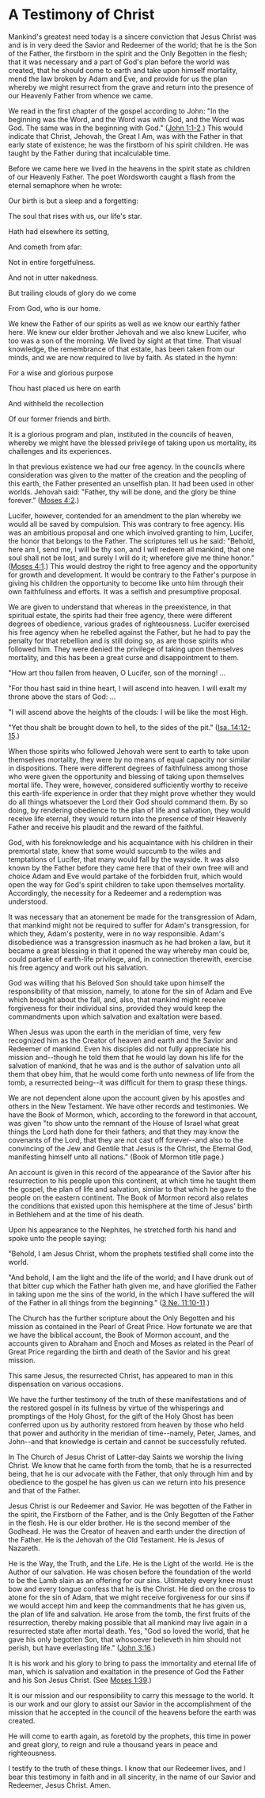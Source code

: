 # A Testimony of Christ

Mankind's greatest need today is a sincere conviction that Jesus Christ was
and is in very deed the Savior and Redeemer of the world; that he is the Son
of the Father, the firstborn in the spirit and the Only Begotten in the flesh;
that it was necessary and a part of God's plan before the world was created,
that he should come to earth and take upon himself mortality, mend the law
broken by Adam and Eve, and provide for us the plan whereby we might resurrect
from the grave and return into the presence of our Heavenly Father from whence
we came.

We read in the first chapter of the gospel according to John: "In the
beginning was the Word, and the Word was with God, and the Word was God. The
same was in the beginning with God." ([John
1:1-2](https://www.lds.org/scriptures/nt/john/1.1-2?lang=eng#0).) This would
indicate that Christ, Jehovah, the Great I Am, was with the Father in that
early state of existence; he was the firstborn of his spirit children. He was
taught by the Father during that incalculable time.

Before we came here we lived in the heavens in the spirit state as children of
our Heavenly Father. The poet Wordsworth caught a flash from the eternal
semaphore when he wrote:

Our birth is but a sleep and a forgetting:

The soul that rises with us, our life's star.

Hath had elsewhere its setting,

And cometh from afar:

Not in entire forgetfulness.

And not in utter nakedness.

But trailing clouds of glory do we come

From God, who is our home.

We knew the Father of our spirits as well as we know our earthly father here.
We knew our elder brother Jehovah and we also knew Lucifer, who too was a son
of the morning. We lived by sight at that time. That visual knowledge, the
remembrance of that estate, has been taken from our minds, and we are now
required to live by faith. As stated in the hymn:

For a wise and glorious purpose

Thou hast placed us here on earth

And withheld the recollection

Of our former friends and birth.

It is a glorious program and plan, instituted in the councils of heaven,
whereby we might have the blessed privilege of taking upon us mortality, its
challenges and its experiences.

In that previous existence we had our free agency. In the councils where
consideration was given to the matter of the creation and the peopling of this
earth, the Father presented an unselfish plan. It had been used in other
worlds. Jehovah said: "Father, thy will be done, and the glory be thine
forever." ([Moses
4:2](https://www.lds.org/scriptures/pgp/moses/4.2?lang=eng#1).)

Lucifer, however, contended for an amendment to the plan whereby we would all
be saved by compulsion. This was contrary to free agency. His was an ambitious
proposal and one which involved granting to him, Lucifer, the honor that
belongs to the Father. The scriptures tell us he said: "Behold, here am I,
send me, I will be thy son, and I will redeem all mankind, that one soul shall
not be lost, and surely I will do it; wherefore give me thine honor." ([Moses
4:1](https://www.lds.org/scriptures/pgp/moses/4.1?lang=eng#0).) This would
destroy the right to free agency and the opportunity for growth and
development. It would be contrary to the Father's purpose in giving his
children the opportunity to become like unto him through their own
faithfulness and efforts. It was a selfish and presumptive proposal.

We are given to understand that whereas in the preexistence, in that spiritual
estate, the spirits had their free agency, there were different degrees of
obedience, various grades of righteousness. Lucifer exercised his free agency
when he rebelled against the Father, but he had to pay the penalty for that
rebellion and is still doing so, as are those spirits who followed him. They
were denied the privilege of taking upon themselves mortality, and this has
been a great curse and disappointment to them.

"How art thou fallen from heaven, O Lucifer, son of the morning! ...

"For thou hast said in thine heart, I will ascend into heaven. I will exalt my
throne above the stars of God: ...

"I will ascend above the heights of the clouds: I will be like the most High.

"Yet thou shalt be brought down to hell, to the sides of the pit." ([Isa.
14:12-15](https://www.lds.org/scriptures/ot/isa/14.12-15?lang=eng#11).)

When those spirits who followed Jehovah were sent to earth to take upon
themselves mortality, they were by no means of equal capacity nor similar in
dispositions. There were different degrees of faithfulness among those who
were given the opportunity and blessing of taking upon themselves mortal life.
They were, however, considered sufficiently worthy to receive this earth-life
experience in order that they might prove whether they would do all things
whatsoever the Lord their God should command them. By so doing, by rendering
obedience to the plan of life and salvation, they would receive life eternal,
they would return into the presence of their Heavenly Father and receive his
plaudit and the reward of the faithful.

God, with his foreknowledge and his acquaintance with his children in their
premortal state, knew that some would succumb to the wiles and temptations of
Lucifer, that many would fall by the wayside. It was also known by the Father
before they came here that of their own free will and choice Adam and Eve
would partake of the forbidden fruit, which would open the way for God's
spirit children to take upon themselves mortality. Accordingly, the necessity
for a Redeemer and a redemption was understood.

It was necessary that an atonement be made for the transgression of Adam, that
mankind might not be required to suffer for Adam's transgression, for which
they, Adam's posterity, were in no way responsible. Adam's disobedience was a
transgression inasmuch as he had broken a law, but it became a great blessing
in that it opened the way whereby man could be, could partake of earth-life
privilege, and, in connection therewith, exercise his free agency and work out
his salvation.

God was willing that his Beloved Son should take upon himself the
responsibility of that mission, namely, to atone for the sin of Adam and Eve
which brought about the fall, and, also, that mankind might receive
forgiveness for their individual sins, provided they would keep the
commandments upon which salvation and exaltation were based.

When Jesus was upon the earth in the meridian of time, very few recognized him
as the Creator of heaven and earth and the Savior and Redeemer of mankind.
Even his disciples did not fully appreciate his mission and--though he told
them that he would lay down his life for the salvation of mankind, that he was
and is the author of salvation unto all them that obey him, that he would come
forth unto newness of life from the tomb, a resurrected being--it was
difficult for them to grasp these things.

We are not dependent alone upon the account given by his apostles and others
in the New Testament. We have other records and testimonies. We have the Book
of Mormon, which, according to the foreword in that account, was given "to
show unto the remnant of the House of Israel what great things the Lord hath
done for their fathers; and that they may know the covenants of the Lord, that
they are not cast off forever--and also to the convincing of the Jew and
Gentile that Jesus is the Christ, the Eternal God, manifesting himself unto
all nations." (Book of Mormon title page.)

An account is given in this record of the appearance of the Savior after his
resurrection to his people upon this continent, at which time he taught them
the gospel, the plan of life and salvation, similar to that which he gave to
the people on the eastern continent. The Book of Mormon record also relates
the conditions that existed upon this hemisphere at the time of Jesus' birth
in Bethlehem and at the time of his death.

Upon his appearance to the Nephites, he stretched forth his hand and spoke
unto the people saying:

"Behold, I am Jesus Christ, whom the prophets testified shall come into the
world.

"And behold, I am the light and the life of the world; and I have drunk out of
that bitter cup which the Father hath given me, and have glorified the Father
in taking upon me the sins of the world, in the which I have suffered the will
of the Father in all things from the beginning." ([3 Ne.
11:10-11](https://www.lds.org/scriptures/bofm/3-ne/11.10-11?lang=eng#9).)

The Church has the further scripture about the Only Begotten and his mission
as contained in the Pearl of Great Price. How fortunate we are that we have
the biblical account, the Book of Mormon account, and the accounts given to
Abraham and Enoch and Moses as related in the Pearl of Great Price regarding
the birth and death of the Savior and his great mission.

This same Jesus, the resurrected Christ, has appeared to man in this
dispensation on various occasions.

We have the further testimony of the truth of these manifestations and of the
restored gospel in its fullness by virtue of the whisperings and promptings of
the Holy Ghost, for the gift of the Holy Ghost has been conferred upon us by
authority restored from heaven by those who held that power and authority in
the meridian of time--namely, Peter, James, and John--and that knowledge is
certain and cannot be successfully refuted.

In The Church of Jesus Christ of Latter-day Saints we worship the living
Christ. We know that he came forth from the tomb, that he is a resurrected
being, that he is our advocate with the Father, that only through him and by
obedience to the gospel he has given us can we return into his presence and
that of the Father.

Jesus Christ is our Redeemer and Savior. He was begotten of the Father in the
spirit, the Firstborn of the Father, and is the Only Begotten of the Father in
the flesh. He is our elder brother. He is the second member of the Godhead. He
was the Creator of heaven and earth under the direction of the Father. He is
the Jehovah of the Old Testament. He is Jesus of Nazareth.

He is the Way, the Truth, and the Life. He is the Light of the world. He is
the Author of our salvation. He was chosen before the foundation of the world
to be the Lamb slain as an offering for our sins. Ultimately every knee must
bow and every tongue confess that he is the Christ. He died on the cross to
atone for the sin of Adam, that we might receive forgiveness for our sins if
we would accept him and keep the commandments that he has given us, the plan
of life and salvation. He arose from the tomb, the first fruits of the
resurrection, thereby making possible that all mankind may live again in a
resurrected state after mortal death. Yes, "God so loved the world, that he
gave his only begotten Son, that whosoever believeth in him should not perish,
but have everlasting life." ([John
3:16](https://www.lds.org/scriptures/nt/john/3.16?lang=eng#15).)

It is his work and his glory to bring to pass the immortality and eternal life
of man, which is salvation and exaltation in the presence of God the Father
and his Son Jesus Christ. (See [Moses
1:39](https://www.lds.org/scriptures/pgp/moses/1.39?lang=eng#38).)

It is our mission and our responsibility to carry this message to the world.
It is our work and our glory to assist our Savior in the accomplishment of the
mission that he accepted in the council of the heavens before the earth was
created.

He will come to earth again, as foretold by the prophets, this time in power
and great glory, to reign and rule a thousand years in peace and
righteousness.

I testify to the truth of these things. I know that our Redeemer lives, and I
bear this testimony in faith and in all sincerity, in the name of our Savior
and Redeemer, Jesus Christ. Amen.

